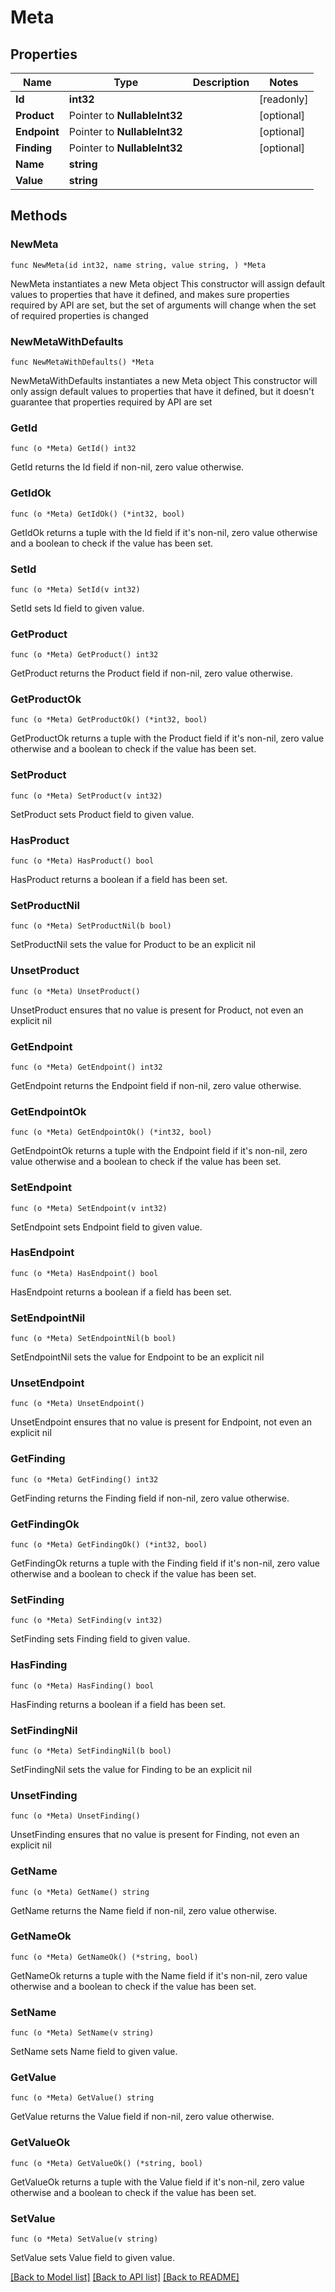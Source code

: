 # Meta

## Properties

Name | Type | Description | Notes
------------ | ------------- | ------------- | -------------
**Id** | **int32** |  | [readonly] 
**Product** | Pointer to **NullableInt32** |  | [optional] 
**Endpoint** | Pointer to **NullableInt32** |  | [optional] 
**Finding** | Pointer to **NullableInt32** |  | [optional] 
**Name** | **string** |  | 
**Value** | **string** |  | 

## Methods

### NewMeta

`func NewMeta(id int32, name string, value string, ) *Meta`

NewMeta instantiates a new Meta object
This constructor will assign default values to properties that have it defined,
and makes sure properties required by API are set, but the set of arguments
will change when the set of required properties is changed

### NewMetaWithDefaults

`func NewMetaWithDefaults() *Meta`

NewMetaWithDefaults instantiates a new Meta object
This constructor will only assign default values to properties that have it defined,
but it doesn't guarantee that properties required by API are set

### GetId

`func (o *Meta) GetId() int32`

GetId returns the Id field if non-nil, zero value otherwise.

### GetIdOk

`func (o *Meta) GetIdOk() (*int32, bool)`

GetIdOk returns a tuple with the Id field if it's non-nil, zero value otherwise
and a boolean to check if the value has been set.

### SetId

`func (o *Meta) SetId(v int32)`

SetId sets Id field to given value.


### GetProduct

`func (o *Meta) GetProduct() int32`

GetProduct returns the Product field if non-nil, zero value otherwise.

### GetProductOk

`func (o *Meta) GetProductOk() (*int32, bool)`

GetProductOk returns a tuple with the Product field if it's non-nil, zero value otherwise
and a boolean to check if the value has been set.

### SetProduct

`func (o *Meta) SetProduct(v int32)`

SetProduct sets Product field to given value.

### HasProduct

`func (o *Meta) HasProduct() bool`

HasProduct returns a boolean if a field has been set.

### SetProductNil

`func (o *Meta) SetProductNil(b bool)`

 SetProductNil sets the value for Product to be an explicit nil

### UnsetProduct
`func (o *Meta) UnsetProduct()`

UnsetProduct ensures that no value is present for Product, not even an explicit nil
### GetEndpoint

`func (o *Meta) GetEndpoint() int32`

GetEndpoint returns the Endpoint field if non-nil, zero value otherwise.

### GetEndpointOk

`func (o *Meta) GetEndpointOk() (*int32, bool)`

GetEndpointOk returns a tuple with the Endpoint field if it's non-nil, zero value otherwise
and a boolean to check if the value has been set.

### SetEndpoint

`func (o *Meta) SetEndpoint(v int32)`

SetEndpoint sets Endpoint field to given value.

### HasEndpoint

`func (o *Meta) HasEndpoint() bool`

HasEndpoint returns a boolean if a field has been set.

### SetEndpointNil

`func (o *Meta) SetEndpointNil(b bool)`

 SetEndpointNil sets the value for Endpoint to be an explicit nil

### UnsetEndpoint
`func (o *Meta) UnsetEndpoint()`

UnsetEndpoint ensures that no value is present for Endpoint, not even an explicit nil
### GetFinding

`func (o *Meta) GetFinding() int32`

GetFinding returns the Finding field if non-nil, zero value otherwise.

### GetFindingOk

`func (o *Meta) GetFindingOk() (*int32, bool)`

GetFindingOk returns a tuple with the Finding field if it's non-nil, zero value otherwise
and a boolean to check if the value has been set.

### SetFinding

`func (o *Meta) SetFinding(v int32)`

SetFinding sets Finding field to given value.

### HasFinding

`func (o *Meta) HasFinding() bool`

HasFinding returns a boolean if a field has been set.

### SetFindingNil

`func (o *Meta) SetFindingNil(b bool)`

 SetFindingNil sets the value for Finding to be an explicit nil

### UnsetFinding
`func (o *Meta) UnsetFinding()`

UnsetFinding ensures that no value is present for Finding, not even an explicit nil
### GetName

`func (o *Meta) GetName() string`

GetName returns the Name field if non-nil, zero value otherwise.

### GetNameOk

`func (o *Meta) GetNameOk() (*string, bool)`

GetNameOk returns a tuple with the Name field if it's non-nil, zero value otherwise
and a boolean to check if the value has been set.

### SetName

`func (o *Meta) SetName(v string)`

SetName sets Name field to given value.


### GetValue

`func (o *Meta) GetValue() string`

GetValue returns the Value field if non-nil, zero value otherwise.

### GetValueOk

`func (o *Meta) GetValueOk() (*string, bool)`

GetValueOk returns a tuple with the Value field if it's non-nil, zero value otherwise
and a boolean to check if the value has been set.

### SetValue

`func (o *Meta) SetValue(v string)`

SetValue sets Value field to given value.



[[Back to Model list]](../README.md#documentation-for-models) [[Back to API list]](../README.md#documentation-for-api-endpoints) [[Back to README]](../README.md)


